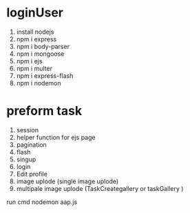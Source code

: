 # loginUser
 1) install nodejs
 2) npm i express
 3) npm i body-parser
 4) npm i mongoose
 5) npm i ejs
 6) npm i multer
 7) npm i express-flash
 8) npm i nodemon
 
 
 
 # preform task  
  1) session
  2) helper function for ejs page
  3) pagination
  4) flash
  5) singup
  6) login
  7) Edit profile
  8) image uplode (single image uplode)
  9) multipale image uplode (TaskCreategallery or taskGallery )
 
 run cmd 
 nodemon aap.js
 
